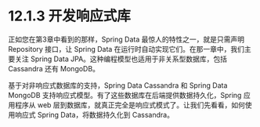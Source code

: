 # 12.1.3 开发响应式库

正如您在第3章中看到的那样，Spring Data 最惊人的特性之一，就是只需声明 Repository 接口，让 Spring Data 在运行时自动实现它们。在那一章中，我们主要关注 Spring Data JPA。这种编程模型也适用于非关系型数据库，包括 Cassandra 还有 MongoDB。

基于对非响应式数据库的支持，Spring Data Cassandra 和 Spring Data MongoDB 支持响应式模型。有了这些数据库在后端提供数据持久化，Spring 应用程序从 web 层到数据库，就真正完全是响应式模式了。让我们先看看，如何使用响应式 Spring Data，将数据持久化到 Cassandra。

